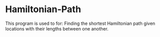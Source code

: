 # Hamiltonian-Path
This program is used to for: Finding the shortest Hamiltonian path given locations with their lengths between one another.

